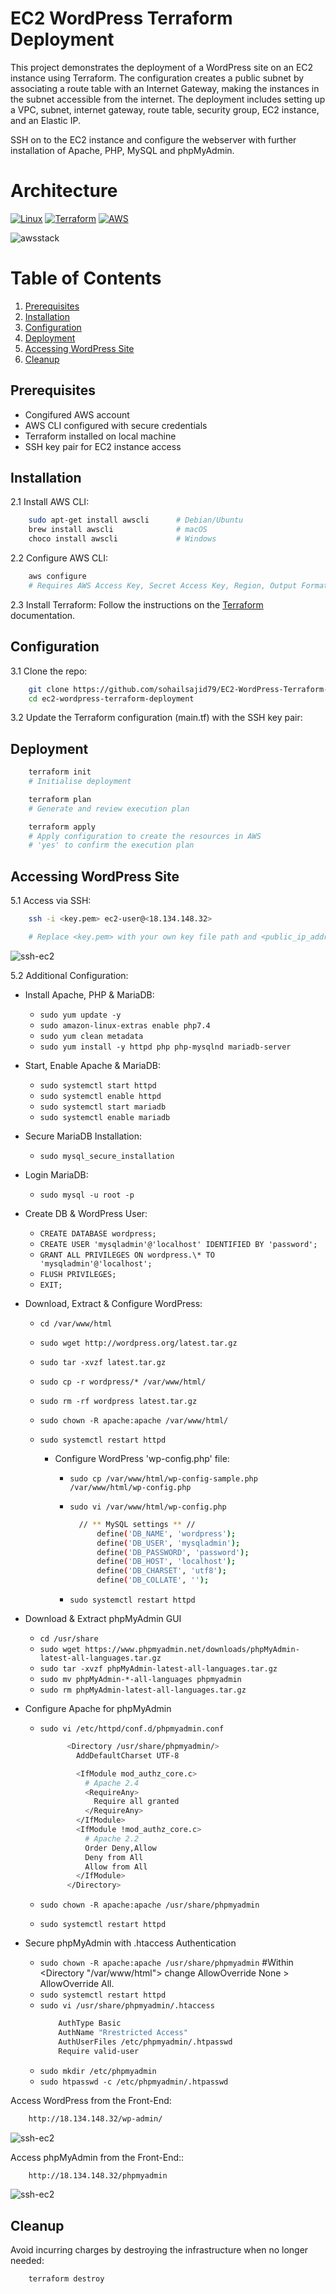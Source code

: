 # EC2 WordPress Terraform Deployment

This project demonstrates the deployment of a WordPress site on an EC2 instance using Terraform. The configuration creates a public subnet by associating a route table with an Internet Gateway, making the instances in the subnet accessible from the internet. The deployment includes setting up a VPC, subnet, internet gateway, route table, security group, EC2 instance, and an Elastic IP.

SSH on to the EC2 instance and configure the webserver with further installation of Apache, PHP, MySQL and phpMyAdmin.

# Architecture

[![Linux](https://img.shields.io/badge/Linux-FCC624?style=for-the-badge&logo=linux&logoColor=black)](https://www.linux.org/)
[![Terraform](https://img.shields.io/badge/Terraform-623CE4?style=for-the-badge&logo=terraform&logoColor=white)](https://www.terraform.io/)
[![AWS](https://img.shields.io/badge/AWS-232F3E?style=for-the-badge&logo=amazon-aws&logoColor=white)](https://aws.amazon.com/)

![awsstack](./assets/arch.drawio.png)

# Table of Contents

1. [Prerequisites](#prerequisites)
2. [Installation](#installation)
3. [Configuration](#configuration)
4. [Deployment](#deployment)
5. [Accessing WordPress Site](#accessing-wordpress-site)
6. [Cleanup](#cleanup)

## Prerequisites

- Congifured AWS account
- AWS CLI configured with secure credentials
- Terraform installed on local machine
- SSH key pair for EC2 instance access

## Installation

2.1 Install AWS CLI:

```sh
    sudo apt-get install awscli      # Debian/Ubuntu
    brew install awscli              # macOS
    choco install awscli             # Windows
```

2.2 Configure AWS CLI:

```sh
    aws configure
    # Requires AWS Access Key, Secret Access Key, Region, Output Format ('json')
```

2.3 Install Terraform:
Follow the instructions on the [Terraform](https://developer.hashicorp.com/terraform/tutorials/aws-get-started/install-cli) documentation.

## Configuration

3.1 Clone the repo:

```sh
    git clone https://github.com/sohailsajid79/EC2-WordPress-Terraform-Deployment.git
    cd ec2-wordpress-terraform-deployment
```

3.2 Update the Terraform configuration (main.tf) with the SSH key pair:

## Deployment

```sh
    terraform init
    # Initialise deployment
```

```sh
    terraform plan
    # Generate and review execution plan
```

```sh
    terraform apply
    # Apply configuration to create the resources in AWS
    # 'yes' to confirm the execution plan
```

## Accessing WordPress Site

5.1 Access via SSH:

```sh
    ssh -i <key.pem> ec2-user@<18.134.148.32>

    # Replace <key.pem> with your own key file path and <public_ip_address> with the IP address of your EC2 instance.
```

![ssh-ec2](./assets/ssh-ec2.png)

5.2 Additional Configuration:

- Install Apache, PHP & MariaDB:

  - `sudo yum update -y`
  - `sudo amazon-linux-extras enable php7.4`
  - `sudo yum clean metadata`
  - `sudo yum install -y httpd php php-mysqlnd mariadb-server`

- Start, Enable Apache & MariaDB:

  - `sudo systemctl start httpd`
  - `sudo systemctl enable httpd`
  - `sudo systemctl start mariadb`
  - `sudo systemctl enable mariadb`

- Secure MariaDB Installation:

  - `sudo mysql_secure_installation`

- Login MariaDB:

  - `sudo mysql -u root -p`

- Create DB & WordPress User:

  - `CREATE DATABASE wordpress;`
  - `CREATE USER 'mysqladmin'@'localhost' IDENTIFIED BY 'password';`
  - `GRANT ALL PRIVILEGES ON wordpress.\* TO 'mysqladmin'@'localhost';`
  - `FLUSH PRIVILEGES;`
  - `EXIT;`

- Download, Extract & Configure WordPress:

  - `cd /var/www/html`
  - `sudo wget http://wordpress.org/latest.tar.gz`
  - `sudo tar -xvzf latest.tar.gz`
  - `sudo cp -r wordpress/* /var/www/html/`
  - `sudo rm -rf wordpress latest.tar.gz`
  - `sudo chown -R apache:apache /var/www/html/`
  - `sudo systemctl restart httpd`

    - Configure WordPress 'wp-config.php' file:

      - `sudo cp /var/www/html/wp-config-sample.php /var/www/html/wp-config.php`
      - `sudo vi /var/www/html/wp-config.php`

        ```sh
          // ** MySQL settings ** //
              define('DB_NAME', 'wordpress');
              define('DB_USER', 'mysqladmin');
              define('DB_PASSWORD', 'password');
              define('DB_HOST', 'localhost');
              define('DB_CHARSET', 'utf8');
              define('DB_COLLATE', '');
        ```

      - `sudo systemctl restart httpd`

- Download & Extract phpMyAdmin GUI

  - `cd /usr/share`
  - `sudo wget https://www.phpmyadmin.net/downloads/phpMyAdmin-latest-all-languages.tar.gz`
  - `sudo tar -xvzf phpMyAdmin-latest-all-languages.tar.gz`
  - `sudo mv phpMyAdmin-*-all-languages phpmyadmin`
  - `sudo rm phpMyAdmin-latest-all-languages.tar.gz`

- Configure Apache for phpMyAdmin

  - `sudo vi /etc/httpd/conf.d/phpmyadmin.conf`

    ```sh
          <Directory /usr/share/phpmyadmin/>
            AddDefaultCharset UTF-8

            <IfModule mod_authz_core.c>
              # Apache 2.4
              <RequireAny>
                Require all granted
              </RequireAny>
            </IfModule>
            <IfModule !mod_authz_core.c>
              # Apache 2.2
              Order Deny,Allow
              Deny from All
              Allow from All
            </IfModule>
          </Directory>
    ```

  - `sudo chown -R apache:apache /usr/share/phpmyadmin`
  - `sudo systemctl restart httpd`

- Secure phpMyAdmin with .htaccess Authentication

  - `sudo chown -R apache:apache /usr/share/phpmyadmin`
    #Within <Directory "/var/www/html"> change AllowOverride None > AllowOverride All.
  - `sudo systemctl restart httpd`
  - `sudo vi /usr/share/phpmyadmin/.htaccess`
    ```sh
        AuthType Basic
        AuthName "Rrestricted Access"
        AuthUserFiles /etc/phpmyadmin/.htpasswd
        Require valid-user
    ```
  - `sudo mkdir /etc/phpmyadmin`
  - `sudo htpasswd -c /etc/phpmyadmin/.htpasswd`

Access WordPress from the Front-End:

```sh
    http://18.134.148.32/wp-admin/
```

![ssh-ec2](./assets/wordpress-ec2.png)

Access phpMyAdmin from the Front-End::

```sh
    http://18.134.148.32/phpmyadmin
```

![ssh-ec2](./assets/phpmyadmin.png)

## Cleanup

Avoid incurring charges by destroying the infrastructure when no longer needed:

```sh
    terraform destroy
```
